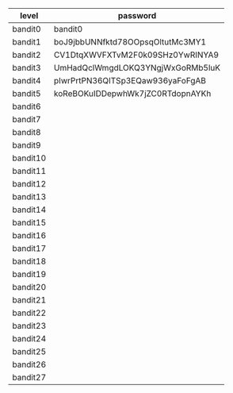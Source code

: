 | level    | password                         |
| -------- | -------------------------------- |
| bandit0  | bandit0                          |
| bandit1  | boJ9jbbUNNfktd78OOpsqOltutMc3MY1 |
| bandit2  | CV1DtqXWVFXTvM2F0k09SHz0YwRINYA9 |
| bandit3  | UmHadQclWmgdLOKQ3YNgjWxGoRMb5luK |
| bandit4  | pIwrPrtPN36QITSp3EQaw936yaFoFgAB |
| bandit5  | koReBOKuIDDepwhWk7jZC0RTdopnAYKh |
| bandit6  |                                  |
| bandit7  |                                  |
| bandit8  |                                  |
| bandit9  |                                  |
| bandit10 |                                  |
| bandit11 |                                  |
| bandit12 |                                  |
| bandit13 |                                  |
| bandit14 |                                  |
| bandit15 |                                  |
| bandit16 |                                  |
| bandit17 |                                  |
| bandit18 |                                  |
| bandit19 |                                  |
| bandit20 |                                  |
| bandit21 |                                  |
| bandit22 |                                  |
| bandit23 |                                  |
| bandit24 |                                  |
| bandit25 |                                  |
| bandit26 |                                  |
| bandit27 |                                  |
